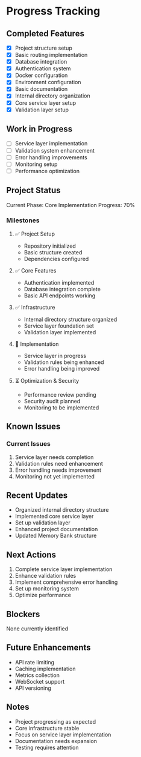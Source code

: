 # Progress Tracking

## Completed Features

- [x] Project structure setup
- [x] Basic routing implementation
- [x] Database integration
- [x] Authentication system
- [x] Docker configuration
- [x] Environment configuration
- [x] Basic documentation
- [x] Internal directory organization
- [x] Core service layer setup
- [x] Validation layer setup

## Work in Progress

- [ ] Service layer implementation
- [ ] Validation system enhancement
- [ ] Error handling improvements
- [ ] Monitoring setup
- [ ] Performance optimization

## Project Status

Current Phase: Core Implementation
Progress: 70%

### Milestones

1. ✅ Project Setup

   - Repository initialized
   - Basic structure created
   - Dependencies configured

2. ✅ Core Features

   - Authentication implemented
   - Database integration complete
   - Basic API endpoints working

3. ✅ Infrastructure

   - Internal directory structure organized
   - Service layer foundation set
   - Validation layer implemented

4. 🔄 Implementation

   - Service layer in progress
   - Validation rules being enhanced
   - Error handling being improved

5. ⏳ Optimization & Security

   - Performance review pending
   - Security audit planned
   - Monitoring to be implemented

## Known Issues

### Current Issues

1. Service layer needs completion
2. Validation rules need enhancement
3. Error handling needs improvement
4. Monitoring not yet implemented

## Recent Updates

- Organized internal directory structure
- Implemented core service layer
- Set up validation layer
- Enhanced project documentation
- Updated Memory Bank structure

## Next Actions

1. Complete service layer implementation
2. Enhance validation rules
3. Implement comprehensive error handling
4. Set up monitoring system
5. Optimize performance

## Blockers

None currently identified

## Future Enhancements

- API rate limiting
- Caching implementation
- Metrics collection
- WebSocket support
- API versioning

## Notes

- Project progressing as expected
- Core infrastructure stable
- Focus on service layer implementation
- Documentation needs expansion
- Testing requires attention
